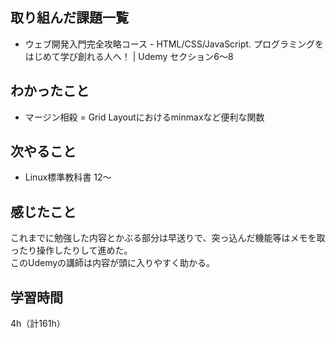 ## 取り組んだ課題一覧
- ウェブ開発入門完全攻略コース - HTML/CSS/JavaScript. プログラミングをはじめて学び創れる人へ！ | Udemy セクション6～8

## わかったこと
- マージン相殺
= Grid Layoutにおけるminmaxなど便利な関数

## 次やること
- Linux標準教科書 12～

## 感じたこと
これまでに勉強した内容とかぶる部分は早送りで、突っ込んだ機能等はメモを取ったり操作したりして進めた。  
このUdemyの講師は内容が頭に入りやすく助かる。


## 学習時間
4h（計161h）
